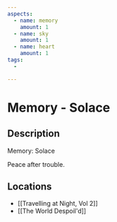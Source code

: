 ```yaml
---
aspects:
  - name: memory
    amount: 1
  - name: sky
    amount: 1
  - name: heart
    amount: 1
tags:
  - 

---
```


# Memory - Solace

## Description
Memory: Solace

Peace after trouble.
## Locations
- [[Travelling at Night, Vol 2]]
- [[The World Despoil'd]]